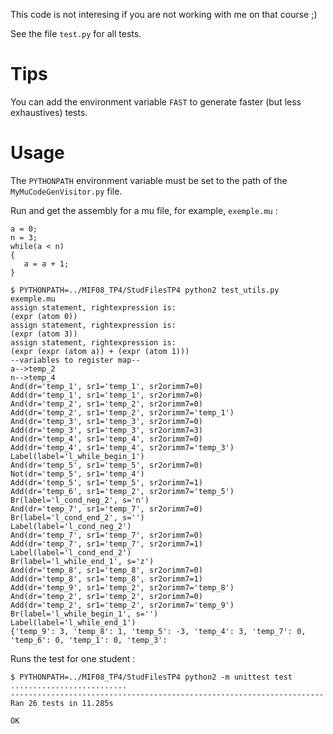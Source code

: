 This code is not interesing if you are not working with me on that course ;)


See the file `test.py` for all tests.

# Tips

You can add the environment variable `FAST` to generate faster (but less exhaustives) tests.

# Usage


The `PYTHONPATH` environment variable must be set to the path of the `MyMuCodeGenVisitor.py` file.

Run and get the assembly for a mu file, for example, `exemple.mu` :

```
a = 0;
n = 3;
while(a < n)
{
   a = a + 1;
}
```

```shell
$ PYTHONPATH=../MIF08_TP4/StudFilesTP4 python2 test_utils.py exemple.mu 
assign statement, rightexpression is:
(expr (atom 0))
assign statement, rightexpression is:
(expr (atom 3))
assign statement, rightexpression is:
(expr (expr (atom a)) + (expr (atom 1)))
--variables to register map--
a-->temp_2
n-->temp_4
And(dr='temp_1', sr1='temp_1', sr2orimm7=0)
Add(dr='temp_1', sr1='temp_1', sr2orimm7=0)
And(dr='temp_2', sr1='temp_2', sr2orimm7=0)
Add(dr='temp_2', sr1='temp_2', sr2orimm7='temp_1')
And(dr='temp_3', sr1='temp_3', sr2orimm7=0)
Add(dr='temp_3', sr1='temp_3', sr2orimm7=3)
And(dr='temp_4', sr1='temp_4', sr2orimm7=0)
Add(dr='temp_4', sr1='temp_4', sr2orimm7='temp_3')
Label(label='l_while_begin_1')
And(dr='temp_5', sr1='temp_5', sr2orimm7=0)
Not(dr='temp_5', sr1='temp_4')
Add(dr='temp_5', sr1='temp_5', sr2orimm7=1)
Add(dr='temp_6', sr1='temp_2', sr2orimm7='temp_5')
Br(label='l_cond_neg_2', s='n')
And(dr='temp_7', sr1='temp_7', sr2orimm7=0)
Br(label='l_cond_end_2', s='')
Label(label='l_cond_neg_2')
And(dr='temp_7', sr1='temp_7', sr2orimm7=0)
Add(dr='temp_7', sr1='temp_7', sr2orimm7=1)
Label(label='l_cond_end_2')
Br(label='l_while_end_1', s='z')
And(dr='temp_8', sr1='temp_8', sr2orimm7=0)
Add(dr='temp_8', sr1='temp_8', sr2orimm7=1)
Add(dr='temp_9', sr1='temp_2', sr2orimm7='temp_8')
And(dr='temp_2', sr1='temp_2', sr2orimm7=0)
Add(dr='temp_2', sr1='temp_2', sr2orimm7='temp_9')
Br(label='l_while_begin_1', s='')
Label(label='l_while_end_1')
{'temp_9': 3, 'temp_8': 1, 'temp_5': -3, 'temp_4': 3, 'temp_7': 0, 'temp_6': 0, 'temp_1': 0, 'temp_3':

```

Runs the test for one student :

```shell
$ PYTHONPATH=../MIF08_TP4/StudFilesTP4 python2 -m unittest test
..........................
----------------------------------------------------------------------
Ran 26 tests in 11.285s

OK
```
